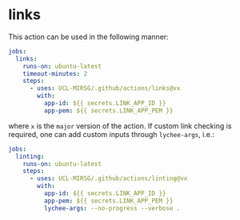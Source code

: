# links

This action can be used in the following manner:

```yaml
jobs:
  links:
    runs-on: ubuntu-latest
    timeout-minutes: 2
    steps:
      - uses: UCL-MIRSG/.github/actions/links@vx
        with:
          app-id: ${{ secrets.LINK_APP_ID }}
          app-pem: ${{ secrets.LINK_APP_PEM }}
```

where `x` is the `major` version of the action. If custom link checking is
required, one can add custom inputs through `lychee-args`, i.e.:

```yaml
jobs:
  linting:
    runs-on: ubuntu-latest
    steps:
      - uses: UCL-MIRSG/.github/actions/linting@vx
        with:
          app-id: ${{ secrets.LINK_APP_ID }}
          app-pem: ${{ secrets.LINK_APP_PEM }}
          lychee-args: --no-progress --verbose .
```
